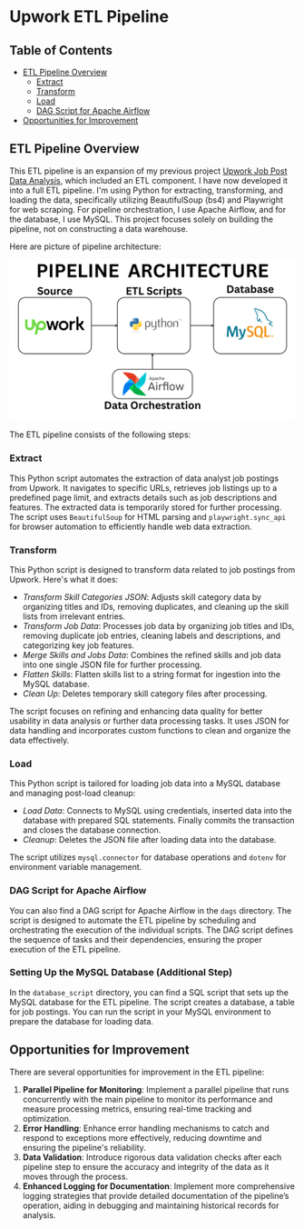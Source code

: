 # Upwork ETL Pipeline

## Table of Contents

- [ETL Pipeline Overview](#etl-pipeline-overview)
  - [Extract](#extract)
  - [Transform](#transform)
  - [Load](#load)
  - [DAG Script for Apache Airflow](#dag-script-for-apache-airflow)
- [Opportunities for Improvement](#opportunities-for-improvement)

## ETL Pipeline Overview

This ETL pipeline is an expansion of my previous project [Upwork Job Post Data Analysis](https://github.com/raufh10/Upwork_Job_Data_Analysis), which included an ETL component. I have now developed it into a full ETL pipeline. I'm using Python for extracting, transforming, and loading the data, specifically utilizing BeautifulSoup (bs4) and Playwright for web scraping. For pipeline orchestration, I use Apache Airflow, and for the database, I use MySQL. This project focuses solely on building the pipeline, not on constructing a data warehouse.

Here are picture of pipeline architecture:

![ETL Pipeline Architecture](images/etl_pipeline_architecture.png)

The ETL pipeline consists of the following steps:

### Extract

This Python script automates the extraction of data analyst job postings from Upwork. It navigates to specific URLs, retrieves job listings up to a predefined page limit, and extracts details such as job descriptions and features. The extracted data is temporarily stored for further processing. The script uses `BeautifulSoup` for HTML parsing and `playwright.sync_api` for browser automation to efficiently handle web data extraction.

### Transform

This Python script is designed to transform data related to job postings from Upwork. Here's what it does:

- *Transform Skill Categories JSON*: Adjusts skill category data by organizing titles and IDs, removing duplicates, and cleaning up the skill lists from irrelevant entries.
- *Transform Job Data*: Processes job data by organizing job titles and IDs, removing duplicate job entries, cleaning labels and descriptions, and categorizing key job features.
- *Merge Skills and Jobs Data*: Combines the refined skills and job data into one single JSON file for further processing.
- *Flatten Skills*: Flatten skills list to a string format for ingestion into the MySQL database.
- *Clean Up*: Deletes temporary skill category files after processing.

The script focuses on refining and enhancing data quality for better usability in data analysis or further data processing tasks. It uses JSON for data handling and incorporates custom functions to clean and organize the data effectively.

### Load

This Python script is tailored for loading job data into a MySQL database and managing post-load cleanup:

- *Load Data*: Connects to MySQL using credentials, inserted data into the database with prepared SQL statements. Finally commits the transaction and closes the database connection.
- *Cleanup*: Deletes the JSON file after loading data into the database.

The script utilizes `mysql.connector` for database operations and `dotenv` for environment variable management.

### DAG Script for Apache Airflow

You can also find a DAG script for Apache Airflow in the `dags` directory. The script is designed to automate the ETL pipeline by scheduling and orchestrating the execution of the individual scripts. The DAG script defines the sequence of tasks and their dependencies, ensuring the proper execution of the ETL pipeline.

### Setting Up the MySQL Database (Additional Step)

In the `database_script` directory, you can find a SQL script that sets up the MySQL database for the ETL pipeline. The script creates a database, a table for job postings. You can run the script in your MySQL environment to prepare the database for loading data.

## Opportunities for Improvement

There are several opportunities for improvement in the ETL pipeline:

1. **Parallel Pipeline for Monitoring**: Implement a parallel pipeline that runs concurrently with the main pipeline to monitor its performance and measure processing metrics, ensuring real-time tracking and optimization.
2. **Error Handling**: Enhance error handling mechanisms to catch and respond to exceptions more effectively, reducing downtime and ensuring the pipeline's reliability.
3. **Data Validation**: Introduce rigorous data validation checks after each pipeline step to ensure the accuracy and integrity of the data as it moves through the process.
4. **Enhanced Logging for Documentation**: Implement more comprehensive logging strategies that provide detailed documentation of the pipeline’s operation, aiding in debugging and maintaining historical records for analysis.
